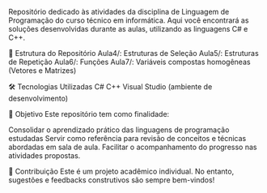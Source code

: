 Repositório dedicado às atividades da disciplina de Linguagem de Programação do curso técnico em informática. Aqui você encontrará as soluções desenvolvidas durante as aulas, utilizando as linguagens C# e C++.

📁 Estrutura do Repositório
Aula4/: Estruturas de Seleção
Aula5/: Estruturas de Repetição
Aula6/: Funções
Aula7/: Variáveis compostas homogêneas (Vetores e Matrizes)


🛠️ Tecnologias Utilizadas
C#
C++
Visual Studio (ambiente de desenvolvimento)


🎯 Objetivo
Este repositório tem como finalidade:

Consolidar o aprendizado prático das linguagens de programação estudadas
Servir como referência para revisão de conceitos e técnicas abordadas em sala de aula.
Facilitar o acompanhamento do progresso nas atividades propostas.


🤝 Contribuição
Este é um projeto acadêmico individual. No entanto, sugestões e feedbacks construtivos são sempre bem-vindos!


